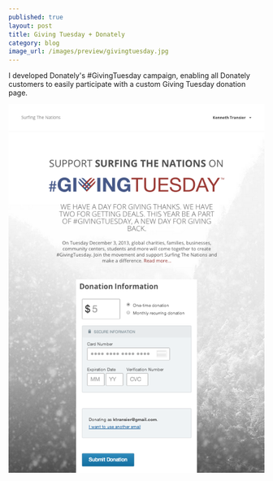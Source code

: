 ```yaml
---
published: true
layout: post
title: Giving Tuesday + Donately 
category: blog
image_url: /images/preview/givingtuesday.jpg
---
```


I developed Donately's #GivingTuesday campaign, enabling all Donately customers to easily participate with a custom Giving Tuesday donation page.

<img src="/images/giving-tuesday.png">
